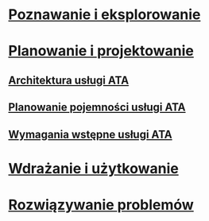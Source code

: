 # [Poznawanie i eksplorowanie](/advanced-threat-analytics/understand-explore/what-is-ata)
# [Planowanie i projektowanie](ata-capacity-planning.md)
## [Architektura usługi ATA](ata-architecture.md)
## [Planowanie pojemności usługi ATA](ata-capacity-planning.md)
## [Wymagania wstępne usługi ATA](ata-prerequisites.md)
# [Wdrażanie i użytkowanie](/advanced-threat-analytics/deploy-use/install-ata)
# [Rozwiązywanie problemów](/advanced-threat-analytics/troubleshoot/troubleshooting-ata-using-logs)


<!--HONumber=Jun16_HO4-->


